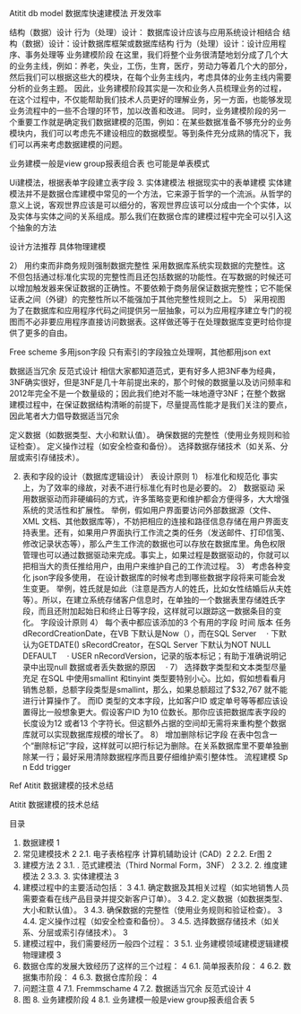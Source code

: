 Atitit db model 数据库快速建模法  开发效率

 结构（数据）设计 行为（处理）设计：
数据库设计应该与应用系统设计相结合
结构（数据）设计：设计数据库框架或数据库结构
行为（处理）设计：设计应用程序、事务处理等
 业务建模阶段
在这里，我们将整个业务很清楚地划分成了几个大的业务主线，例如：养老，失业，工伤，生育，医疗，劳动力等着几个大的部分，然后我们可以根据这些大的模块，在每个业务主线内，考虑具体的业务主线内需要分析的业务主题。
因此，业务建模阶段其实是一次和业务人员梳理业务的过程，在这个过程中，不仅能帮助我们技术人员更好的理解业务，另一方面，也能够发现业务流程中的一些不合理的环节，加以改善和改进。
同时，业务建模阶段的另一个重要工作就是确定我们数据建模的范围，例如：在某些数据准备不够充分的业务模块内，我们可以考虑先不建设相应的数据模型。等到条件充分成熟的情况下，我们可以再来考虑数据建模的问题。



业务建模一般是view group报表组合表
也可能是单表模式


Ui建模法，根据表单字段建立表字段
3. 实体建模法  根据现实中的表单建模
实体建模法并不是数据仓库建模中常见的一个方法，它来源于哲学的一个流派。从哲学的意义上说，客观世界应该是可以细分的，客观世界应该可以分成由一个个实体，以及实体与实体之间的关系组成。那么我们在数据仓库的建模过程中完全可以引入这个抽象的方法



设计方法推荐 具体物理建模

2） 用约束而非商务规则强制数据完整性
采用数据库系统实现数据的完整性。这不但包括通过标准化实现的完整性而且还包括数据的功能性。在写数据的时候还可以增加触发器来保证数据的正确性。不要依赖于商务层保证数据完整性；它不能保证表之间（外键）的完整性所以不能强加于其他完整性规则之上。
5） 采用视图
为了在数据库和应用程序代码之间提供另一层抽象，可以为应用程序建立专门的视图而不必非要应用程序直接访问数据表。这样做还等于在处理数据库变更时给你提供了更多的自由。

Free scheme  多用json字段
只有索引的字段独立处理啊，其他都用json ext


数据适当冗余 反范式设计
相信大家都知道范式，更有好多人把3NF奉为经典，3NF确实很好，但是3NF是几十年前提出来的，那个时候的数据量以及访问频率和2012年完全不是一个数量级的；因此我们绝对不能一味地遵守3NF；在整个数据建模过程中，在保证数据结构清晰的前提下，尽量提高性能才是我们关注的要点，因此笔者大力倡导数据适当冗余

定义数据（如数据类型、大小和默认值）。
确保数据的完整性（使用业务规则和验证检查）。
定义操作过程（如安全检查和备份）。
选择数据存储技术（如关系、分层或索引存储技术）。



2. 表和字段的设计（数据库逻辑设计）
表设计原则
1） 标准化和规范化
 事实上，为了效率的缘故，对表不进行标准化有时也是必要的。
2） 数据驱动
采用数据驱动而非硬编码的方式，许多策略变更和维护都会方便得多，大大增强系统的灵活性和扩展性。
举例，假如用户界面要访问外部数据源（文件、XML 文档、其他数据库等），不妨把相应的连接和路径信息存储在用户界面支持表里。还有，如果用户界面执行工作流之类的任务（发送邮件、打印信笺、修改记录状态等），那么产生工作流的数据也可以存放在数据库里。角色权限管理也可以通过数据驱动来完成。事实上，如果过程是数据驱动的，你就可以把相当大的责任推给用户，由用户来维护自己的工作流过程。
3） 考虑各种变化  json字段多使用，
在设计数据库的时候考虑到哪些数据字段将来可能会发生变更。
举例，姓氏就是如此（注意是西方人的姓氏，比如女性结婚后从夫姓等）。所以，在建立系统存储客户信息时，在单独的一个数据表里存储姓氏字段，而且还附加起始日和终止日等字段，这样就可以跟踪这一数据条目的变化。
字段设计原则
4） 每个表中都应该添加的3 个有用的字段 时间 版本 任务
dRecordCreationDate，在VB 下默认是Now（），而在SQL Server 　· 下默认为GETDATE()
sRecordCreator，在SQL Server 下默认为NOT NULL DEFAULT 　· USER
nRecordVersion，记录的版本标记；有助于准确说明记录中出现null 数据或者丢失数据的原因 　·
 7） 选择数字类型和文本类型尽量充足
在SQL 中使用smallint 和tinyint 类型要特别小心。比如，假如想看看月销售总额，总额字段类型是smallint，那么，如果总额超过了$32,767 就不能进行计算操作了。
而ID 类型的文本字段，比如客户ID 或定单号等等都应该设置得比一般想象更大。假设客户ID 为10 位数长。那你应该把数据库表字段的长度设为12 或者13 个字符长。但这额外占据的空间却无需将来重构整个数据库就可以实现数据库规模的增长了。
8） 增加删除标记字段
在表中包含一个“删除标记”字段，这样就可以把行标记为删除。在关系数据库里不要单独删除某一行；最好采用清除数据程序而且要仔细维护索引整体性。
流程建模
Sp n Edd trigger

Ref
Atitit 数据建模的技术总结 

Atitit 数据建模的技术总结 

目录
1. 数据建模	1
2. 常见建模技术	2
2.1. 电子表格程序 计算机辅助设计 (CAD) 	2
2.2. Er图	2
3. 建模方法	2
3.1. . 范式建模法（Third Normal Form，3NF）	2
3.2. 2. 维度建模法	2
3.3. 3. 实体建模法	3
4. 建模过程中的主要活动包括：	3
4.1. 确定数据及其相关过程（如实地销售人员需要查看在线产品目录并提交新客户订单）。	3
4.2. 定义数据（如数据类型、大小和默认值）。	3
4.3. 确保数据的完整性（使用业务规则和验证检查）。	3
4.4. 定义操作过程（如安全检查和备份）。	3
4.5. 选择数据存储技术（如关系、分层或索引存储技术）。	3
5. 建模过程中，我们需要经历一般四个过程：	3
5.1. 业务建模领域建模逻辑建模物理建模	3
6. 数据仓库的发展大致经历了这样的三个过程：	4
6.1. 简单报表阶段：	4
6.2. 数据集市阶段：	4
6.3. 数据仓库阶段：	4
7. 问题注意	4
7.1. Fremmschame	4
7.2. 数据适当冗余 反范式设计	4
8. 图 8. 业务建模阶段	4
8.1. 业务建模一般是view group报表组合表	5



